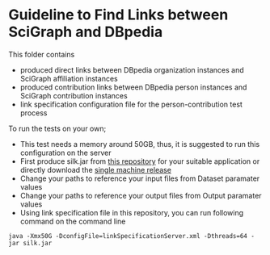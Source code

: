 #  Guideline to Find Links between SciGraph and DBpedia 

This folder contains 

* produced direct links between DBpedia organization instances and SciGraph affiliation instances
* produced contribution links between DBpedia person instances and SciGraph contribution instances
* link specification configuration file for the person-contribution test process

To run the tests on your own;

* This test needs a memory around 50GB, thus, it is suggested to run this configuration on the server
* First produce silk.jar from [this repository](https://github.com/silk-framework/silk) for your suitable application or directly download the [single machine release](https://github.com/silk-framework/silk/releases)
* Change your paths to reference your input files from Dataset paramater values
* Change your paths to reference your output files from Output paramater values
* Using link specification file in this repository, you can run following command on the command line

``
java -Xmx50G -DconfigFile=linkSpecificationServer.xml -Dthreads=64 -jar silk.jar
``

